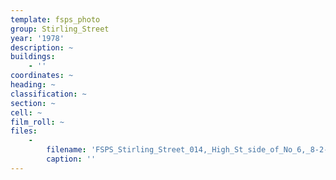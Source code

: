 ```yaml
---
template: fsps_photo
group: Stirling_Street
year: '1978'
description: ~
buildings:
    - ''
coordinates: ~
heading: ~
classification: ~
section: ~
cell: ~
film_roll: ~
files:
    -
        filename: 'FSPS_Stirling_Street_014,_High_St_side_of_No_6,_8-2-A,_1978.png'
        caption: ''
---
```

